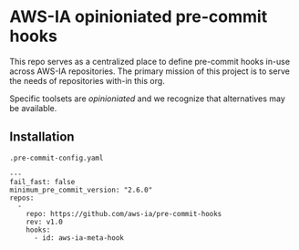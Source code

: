 # AWS-IA opinioniated pre-commit hooks

This repo serves as a centralized place to define pre-commit hooks in-use across AWS-IA repositories. The primary mission of this project is to serve the needs of repositories with-in this org.

Specific toolsets are *_opinioniated_* and we recognize that alternatives may be available. 


## Installation

`.pre-commit-config.yaml`

```
---
fail_fast: false
minimum_pre_commit_version: "2.6.0"
repos:
  -
    repo: https://github.com/aws-ia/pre-commit-hooks
    rev: v1.0
    hooks:
      - id: aws-ia-meta-hook
```